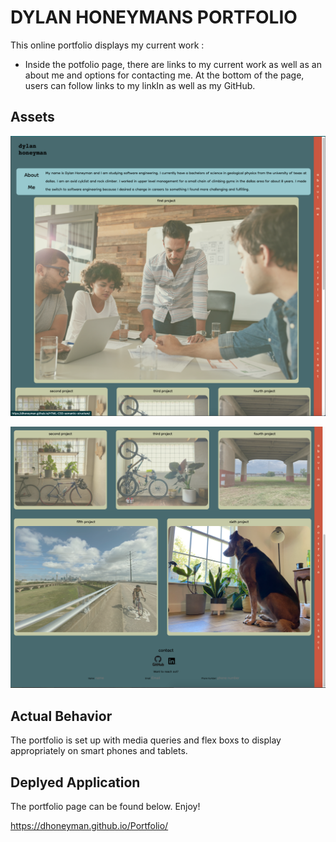 # DYLAN HONEYMANS PORTFOLIO

This online portfolio displays my current work :

* Inside the potfolio page, there are links to my current work as well as an about me and options for contacting me. At the bottom of the page, users can follow links to my linkIn as well as my GitHub.

## Assets

![screen shot of top of portfolio](./Assets/images/portfolioScreenShot1.png)

![screen shot of bottom of portfolio](./Assets/images/portfolioScreenShot2.png)

## Actual Behavior

The portfolio is set up with media queries and flex boxs to display appropriately on smart phones and tablets. 


## Deplyed Application

The portfolio page can be found below. Enjoy!

https://dhoneyman.github.io/Portfolio/